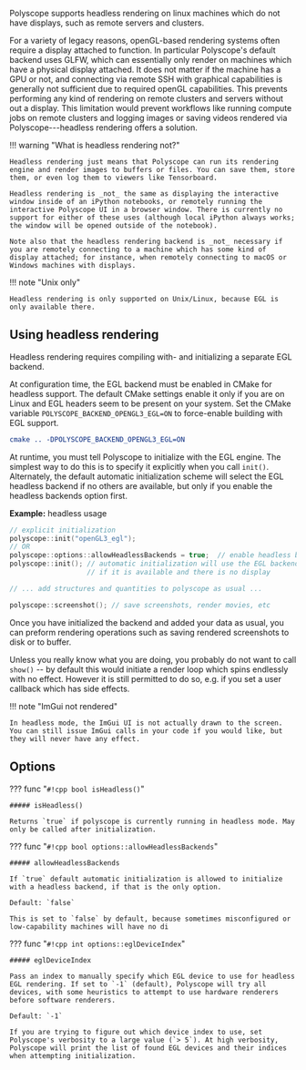 Polyscope supports headless rendering on linux machines which do not have displays, such as remote servers and clusters.

For a variety of legacy reasons, openGL-based rendering systems often require a display attached to function. In particular Polyscope's default backend uses GLFW, which can essentially only render on machines which have a physical display attached. It does not matter if the machine has a GPU or not, and connecting via remote SSH with graphical capabilities is generally not sufficient due to required openGL capabilities. This prevents performing any kind of rendering on remote clusters and servers without out a display. This limitation would prevent workflows like running compute jobs on remote clusters and logging images or saving videos rendered via Polyscope---headless rendering offers a solution.

!!! warning "What is headless rendering not?"

    Headless rendering just means that Polyscope can run its rendering engine and render images to buffers or files. You can save them, store them, or even log them to viewers like Tensorboard.

    Headless rendering is _not_ the same as displaying the interactive window inside of an iPython notebooks, or remotely running the interactive Polyscope UI in a browser window. There is currently no support for either of these uses (although local iPython always works; the window will be opened outside of the notebook).

    Note also that the headless rendering backend is _not_ necessary if you are remotely connecting to a machine which has some kind of display attached; for instance, when remotely connecting to macOS or Windows machines with displays.

!!! note "Unix only"

    Headless rendering is only supported on Unix/Linux, because EGL is only available there.

    

## Using headless rendering

Headless rendering requires compiling with- and initializing a separate EGL backend. 

At configuration time, the EGL backend must be enabled in CMake for headless support.  The default CMake settings enable it only if you are on Linux and EGL headers seem to be present on your system.  Set the CMake variable `POLYSCOPE_BACKEND_OPENGL3_EGL=ON` to force-enable building with EGL support. 

```cmake
cmake .. -DPOLYSCOPE_BACKEND_OPENGL3_EGL=ON
```

At runtime, you must tell Polyscope to initialize with the EGL engine. The simplest way to do this is to specify it explicitly when you call `init()`. Alternately, the default automatic initialization scheme will select the EGL headless backend if no others are available, but only if you enable the headless backends option first.

**Example:** headless usage
```cpp
// explicit initialization
polyscope::init("openGL3_egl");
// OR
polyscope::options::allowHeadlessBackends = true;  // enable headless backends
polyscope::init(); // automatic initialization will use the EGL backend
                   // if it is available and there is no display

// ... add structures and quantities to polyscope as usual ...

polyscope::screenshot(); // save screenshots, render movies, etc
```

Once you have initialized the backend and added your data as usual, you can preform rendering operations such as saving rendered screenshots to disk or to buffer.

Unless you really know what you are doing, you probably do not want to call `show()` -- by default this would initiate a render loop which spins endlessly with no effect. However it is still permitted to do so, e.g. if you set a user callback which has side effects.

!!! note "ImGui not rendered"

    In headless mode, the ImGui UI is not actually drawn to the screen. You can still issue ImGui calls in your code if you would like, but they will never have any effect.

## Options

??? func "`#!cpp bool isHeadless()`"
    
    ##### isHeadless()

    Returns `true` if polyscope is currently running in headless mode. May only be called after initialization.


??? func "`#!cpp bool options::allowHeadlessBackends`"
    
    ##### allowHeadlessBackends

    If `true` default automatic initialization is allowed to initialize with a headless backend, if that is the only option.

    Default: `false`

    This is set to `false` by default, because sometimes misconfigured or low-capability machines will have no di

??? func "`#!cpp int options::eglDeviceIndex`"
    
    ##### eglDeviceIndex

    Pass an index to manually specify which EGL device to use for headless EGL rendering. If set to `-1` (default), Polyscope will try all devices, with some heuristics to attempt to use hardware renderers before software renderers.

    Default: `-1`

    If you are trying to figure out which device index to use, set Polyscope's verbosity to a large value (`> 5`). At high verbosity, Polyscope will print the list of found EGL devices and their indices when attempting initialization.




